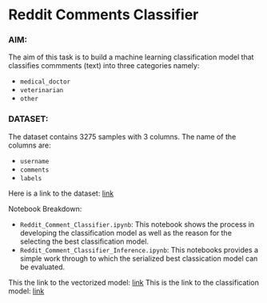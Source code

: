 # Reddit Comments Classifier

### AIM:
The aim of this task is to build a machine learning classification model that classifies commments (text) into three categories namely:
- ```medical_doctor```
- ```veterinarian```
- ```other```

### DATASET:
The dataset contains 3275 samples with 3 columns. The name of the columns are:
- ```username```
- ```comments```
- ```labels```
  
Here is a link to the dataset: [link](https://drive.google.com/file/d/1--9ja9T1HcgQL9N6BIz4JnzrzJSw2fQR/view?usp=sharing)

Notebook Breakdown:
- ```Reddit_Comment_Classifier.ipynb```: This notebook shows the process in developing the classification model as well as the reason for the selecting the best classification model.
- ```Reddit_Comment_Classifier_Inference.ipynb```: This notebooks provides a simple work through to which the serialized best classication model can be evaluated.

  
This the link to the vectorized model: [link](https://drive.google.com/file/d/1-9yC7QJGIRdK7NLlpJPzP2IPB8fj5Txh/view?usp=sharing)
This is the link to the classification model: [link](https://drive.google.com/file/d/18BpNLost6sx-kMf6CtGNxn1knATn4smt/view?usp=sharing)

